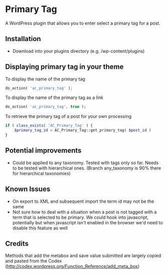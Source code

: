 Primary Tag
=================

A WordPress plugin that allows you to enter select a primary tag for a post.

## Installation

* Download into your plugins directory (e.g. /wp-content/plugins)

## Displaying primary tag in your theme

To display the name of the primary tag

```php
do_action( 'ac_primary_tag' );
```

To display the name of the primary tag as a link

```php
do_action( 'ac_primary_tag', true );
```

To retrieve the primary tag of a post for your own processing

```php
if ( class_exists( 'AC_Primary_Tag' ) {
	$primary_tag_id = AC_Primary_Tag::get_primary_tag( $post_id )
}
```

## Potential improvements

* Could be applied to any taxonomy. Tested with tags only so far. Needs to be tested with hierarchical ones. (Branch any_taxonomy is 90% there for hierarchical taxonomies)

## Known Issues

* On export to XML and subsequent import the term id may not be the same
* Not sure how to deal with a situation when a post is not tagged with a term that is selected to be primary. 
We could hook into javascript, potentially but when javascript isn't enabled in the browser we'd need to 
disable this feature as well

## Credits

Methods that add the metabox and save value submitted are largely copied and pasted from the Codex (http://codex.wordpress.org/Function_Reference/add_meta_box)
